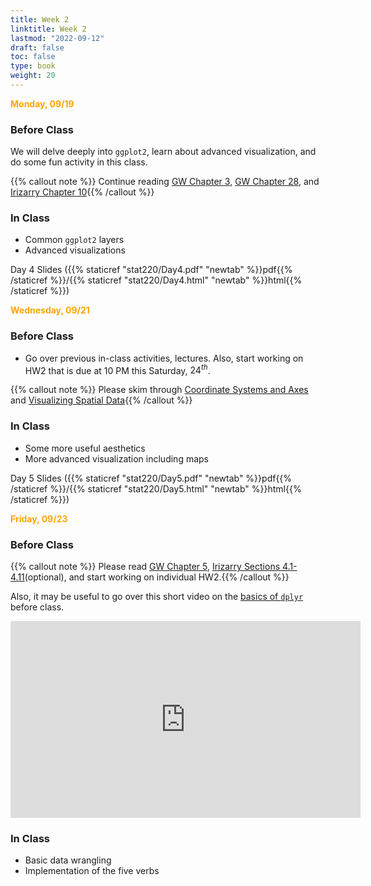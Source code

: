 ```yaml
---
title: Week 2 
linktitle: Week 2
lastmod: "2022-09-12"
draft: false  
toc: false  
type: book  
weight: 20
---
```


<span style="color:orange">**Monday, 09/19**</span>


### Before Class

We will delve deeply into `ggplot2`, learn about advanced visualization, and do some fun activity in this class.

{{% callout note %}}
Continue reading [GW Chapter 3](https://r4ds.had.co.nz/data-visualisation.html#introduction-1), [GW Chapter 28](https://r4ds.had.co.nz/graphics-for-communication.html), and [Irizarry Chapter 10](https://rafalab.github.io/dsbook/data-visualization-principles.html){{% /callout %}}


### In Class

- Common `ggplot2` layers
- Advanced visualizations

Day 4 Slides ({{% staticref "stat220/Day4.pdf" "newtab" %}}pdf{{% /staticref %}}/{{% staticref "stat220/Day4.html" "newtab" %}}html{{% /staticref %}}) 


<span style="color:orange">**Wednesday, 09/21**</span>


### Before Class

- Go over previous in-class activities, lectures. Also, start working on HW2 that is due at 10 PM this Saturday, $24^{th}$.

{{% callout note %}}
Please skim through [Coordinate Systems and Axes](https://clauswilke.com/dataviz/coordinate-systems-axes.html) and [Visualizing Spatial Data](https://clauswilke.com/dataviz/geospatial-data.html){{% /callout %}}

### In Class

- Some more useful aesthetics
- More advanced visualization including maps

Day 5 Slides ({{% staticref "stat220/Day5.pdf" "newtab" %}}pdf{{% /staticref %}}/{{% staticref "stat220/Day5.html" "newtab" %}}html{{% /staticref %}}) 


<span style="color:orange">**Friday, 09/23**</span>


### Before Class

{{% callout note %}}
Please read [GW Chapter 5](https://r4ds.had.co.nz/transform.html), [Irizarry Sections 4.1-4.11](https://rafalab.github.io/dsbook/tidyverse.html)(optional), and start working on individual HW2.{{% /callout %}}

Also, it may be useful to go over this short video on the [basics of `dplyr`](https://www.youtube.com/watch?v=BaFkbNOaof8) before class.

<iframe width="560" height="315" src="https://www.youtube.com/embed/BaFkbNOaof8" title="YouTube video player" frameborder="0" allow="accelerometer; autoplay; clipboard-write; encrypted-media; gyroscope; picture-in-picture" allowfullscreen></iframe>


### In Class

- Basic data wrangling
- Implementation of the five verbs


